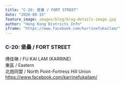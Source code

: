 ```yaml
---
title: "C-20: 堡壘 / FORT STREET"
date: "2020-08-15"
feature_image: images/blog/blog-details-image.jpg
author: "Hong Kong Districts Info"
iframe: "https://www.facebook.com/karrinefukailam/"
---
```


### C-20: 堡壘 / FORT STREET  
傅佳琳 / FU KAI LAM
(KARRINE)  
東區 / Eastern  
北炮同盟 / North Point-Fortress Hill Union  
https://www.facebook.com/karrinefukailam/
